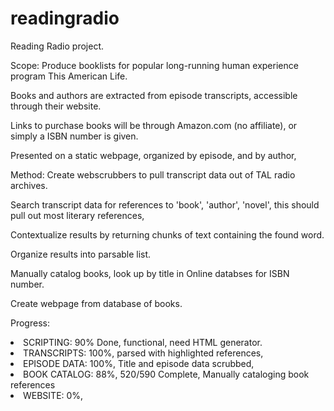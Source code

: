 # readingradio

Reading Radio project.

Scope:
Produce booklists for popular long-running human experience program This American Life.

Books and authors are extracted from episode transcripts, accessible through their website.

Links to purchase books will be through Amazon.com (no affiliate), or simply a ISBN number is given.

Presented on a static webpage, organized by episode, and by author,

Method:
Create webscrubbers to pull transcript data out of TAL radio archives.

Search transcript data for references to 'book', 'author', 'novel',
this should pull out most literary references,

Contextualize results by returning chunks of text containing the found word.

Organize results into parsable list.

Manually catalog books, look up by title in Online databses for ISBN number.

Create webpage from database of books.

Progress:
<li>SCRIPTING: 90% Done, functional, need HTML generator.</li>
<li>TRANSCRIPTS: 100%, parsed with highlighted references,</li>
<li>EPISODE DATA: 100%, Title and episode data scrubbed, </li>
<li>BOOK CATALOG: 88%, 520/590 Complete, Manually cataloging book references</li>
<li>WEBSITE: 0%, </li>
